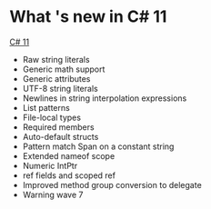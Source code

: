 ﻿# What 's new in C# 11

[C# 11](https://learn.microsoft.com/en-us/dotnet/csharp/whats-new/csharp-11)


- Raw string literals
- Generic math support
- Generic attributes
- UTF-8 string literals
- Newlines in string interpolation expressions
- List patterns
- File-local types
- Required members
- Auto-default structs
- Pattern match Span<char> on a constant string
- Extended nameof scope
- Numeric IntPtr
- ref fields and scoped ref
- Improved method group conversion to delegate
- Warning wave 7